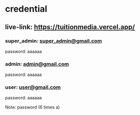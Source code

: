 # credential  <br>

## live-link: https://tuitionmedia.vercel.app/ <br>

### super_admin:   super_admin@gmail.com   
 password: aaaaaa    

### admin:   admin@gmail.com 
 password: aaaaaa   
 
### user: user@gmail.com 
  password: aaaaaa  

  Note: password (6 times a)